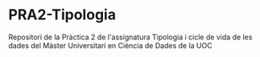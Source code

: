 # PRA2-Tipologia
Repositori de la Pràctica 2 de l'assignatura Tipologia i cicle de vida de les dades del Màster Universitari en Ciència de Dades de la UOC
